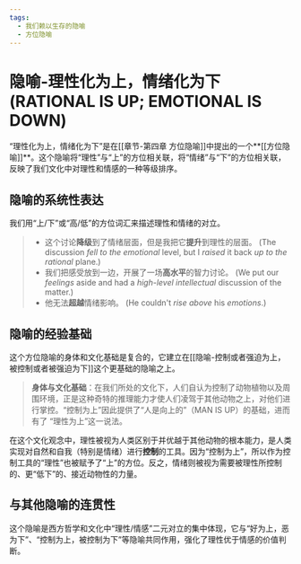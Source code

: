 ```yaml
---
tags:
  - 我们赖以生存的隐喻
  - 方位隐喻
---
```


# 隐喻-理性化为上，情绪化为下 (RATIONAL IS UP; EMOTIONAL IS DOWN)

“理性化为上，情绪化为下”是在[[章节-第四章 方位隐喻]]中提出的一个**[[方位隐喻]]**。这个隐喻将“理性”与“上”的方位相关联，将“情绪”与“下”的方位相关联，反映了我们文化中对理性和情感的一种等级排序。

## 隐喻的系统性表达

我们用“上/下”或“高/低”的方位词汇来描述理性和情绪的对立。

> - 这个讨论**降级**到了情绪层面，但是我把它**提升**到理性的层面。 (The discussion _fell to the emotional_ level, but I _raised_ it back _up to the rational_ plane.)
> - 我们把感受放到一边，开展了一场**高水平**的智力讨论。 (We put our _feelings_ aside and had a _high-level intellectual_ discussion of the matter.)
> - 他无法**超越**情绪影响。 (He couldn't _rise above_ his _emotions_.)

## 隐喻的经验基础

这个方位隐喻的身体和文化基础是复合的，它建立在[[隐喻-控制或者强迫为上，被控制或者被强迫为下]]这个更基础的隐喻之上。

> **身体与文化基础**：在我们所处的文化下，人们自认为控制了动物植物以及周围环境，正是这种奇特的推理能力才使人们凌驾于其他动物之上，对他们进行掌控。“控制为上”因此提供了“人是向上的”（MAN IS UP）的基础，进而有了 “理性为上”这一说法。

在这个文化观念中，理性被视为人类区别于并优越于其他动物的根本能力，是人类实现对自然和自我（特别是情绪）进行**控制**的工具。因为“控制为上”，所以作为控制工具的“理性”也被赋予了“上”的方位。反之，情绪则被视为需要被理性所控制的、更“低下”的、接近动物性的力量。

## 与其他隐喻的连贯性

这个隐喻是西方哲学和文化中“理性/情感”二元对立的集中体现，它与“好为上，恶为下”、“控制为上，被控制为下”等隐喻共同作用，强化了理性优于情感的价值判断。